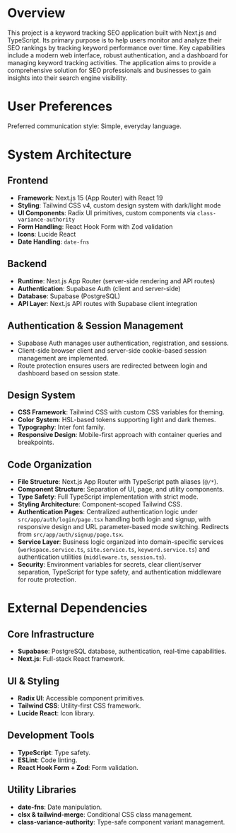 # Overview

This project is a keyword tracking SEO application built with Next.js and TypeScript. Its primary purpose is to help users monitor and analyze their SEO rankings by tracking keyword performance over time. Key capabilities include a modern web interface, robust authentication, and a dashboard for managing keyword tracking activities. The application aims to provide a comprehensive solution for SEO professionals and businesses to gain insights into their search engine visibility.

# User Preferences

Preferred communication style: Simple, everyday language.

# System Architecture

## Frontend
- **Framework**: Next.js 15 (App Router) with React 19
- **Styling**: Tailwind CSS v4, custom design system with dark/light mode
- **UI Components**: Radix UI primitives, custom components via `class-variance-authority`
- **Form Handling**: React Hook Form with Zod validation
- **Icons**: Lucide React
- **Date Handling**: `date-fns`

## Backend
- **Runtime**: Next.js App Router (server-side rendering and API routes)
- **Authentication**: Supabase Auth (client and server-side)
- **Database**: Supabase (PostgreSQL)
- **API Layer**: Next.js API routes with Supabase client integration

## Authentication & Session Management
- Supabase Auth manages user authentication, registration, and sessions.
- Client-side browser client and server-side cookie-based session management are implemented.
- Route protection ensures users are redirected between login and dashboard based on session state.

## Design System
- **CSS Framework**: Tailwind CSS with custom CSS variables for theming.
- **Color System**: HSL-based tokens supporting light and dark themes.
- **Typography**: Inter font family.
- **Responsive Design**: Mobile-first approach with container queries and breakpoints.

## Code Organization
- **File Structure**: Next.js App Router with TypeScript path aliases (`@/*`).
- **Component Structure**: Separation of UI, page, and utility components.
- **Type Safety**: Full TypeScript implementation with strict mode.
- **Styling Architecture**: Component-scoped Tailwind CSS.
- **Authentication Pages**: Centralized authentication logic under `src/app/auth/login/page.tsx` handling both login and signup, with responsive design and URL parameter-based mode switching. Redirects from `src/app/auth/signup/page.tsx`.
- **Service Layer**: Business logic organized into domain-specific services (`workspace.service.ts`, `site.service.ts`, `keyword.service.ts`) and authentication utilities (`middleware.ts`, `session.ts`).
- **Security**: Environment variables for secrets, clear client/server separation, TypeScript for type safety, and authentication middleware for route protection.

# External Dependencies

## Core Infrastructure
- **Supabase**: PostgreSQL database, authentication, real-time capabilities.
- **Next.js**: Full-stack React framework.

## UI & Styling
- **Radix UI**: Accessible component primitives.
- **Tailwind CSS**: Utility-first CSS framework.
- **Lucide React**: Icon library.

## Development Tools
- **TypeScript**: Type safety.
- **ESLint**: Code linting.
- **React Hook Form + Zod**: Form validation.

## Utility Libraries
- **date-fns**: Date manipulation.
- **clsx & tailwind-merge**: Conditional CSS class management.
- **class-variance-authority**: Type-safe component variant management.
